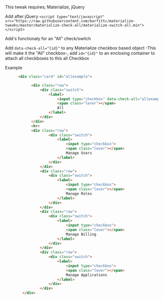 This tweak requires; Materialize, jQuery

Add after jQuery
`<script type="text/javascript" src="https://raw.githubusercontent.com/barfittc/materialize-tweaks/master/materialize-check-all/materialize-switch-all.min"></script>`



Add's functionaly for an "All" check/switch



Add `data-check-all="{id}"` to any Materialize checkbox based object -This will make it the "All" checkbox-, add `id="{id}"` to an enclosing container to attach all checkboxes to this all Checkbox

Example
```html
      <div class="card" id="allexample">

            <div class="row">
                <div class="switch">
                    <label>
                        <input type="checkbox" data-check-all="allexample">
                        <span class="lever"></span>
                        All
                    </label>
                </div>
            </div>
            <hr>
            <div class="row">
                    <div class="switch">
                        <label>
                            <input type="checkbox">
                            <span class="lever"></span>
                            Manage Users
                        </label>
                    </div>
                </div>
                <div class="row">
                    <div class="switch">
                        <label>
                            <input type="checkbox">
                            <span class="lever"></span>
                            Manage Roles
                        </label>
                    </div>
                </div>
                <div class="row">
                    <div class="switch">
                        <label>
                            <input type="checkbox">
                            <span class="lever"></span>
                            Manage Billing
                        </label>
                    </div>
                </div>
                <div class="row">
                    <div class="switch">
                        <label>
                            <input type="checkbox">
                            <span class="lever"></span>
                            Manage Applications
                        </label>
                    </div>
                </div>
        </div>
```
